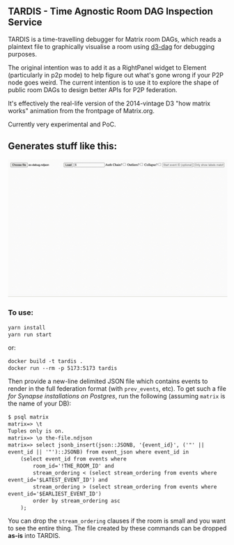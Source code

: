 ## TARDIS - Time Agnostic Room DAG Inspection Service

TARDIS is a time-travelling debugger for Matrix room DAGs, which reads a plaintext file
to graphically visualise a room using [d3-dag](https://github.com/erikbrinkman/d3-dag) for
debugging purposes.

The original intention was to add it as a RightPanel widget to Element (particularly in p2p mode)
to help figure out what's gone wrong if your P2P node goes weird. The current intention is
to use it to explore the shape of public room DAGs to design better APIs for P2P federation.

It's effectively the real-life version of the 2014-vintage D3 "how matrix
works" animation from the frontpage of Matrix.org.

Currently very experimental and PoC.

## Generates stuff like this:

![](img/anim.gif)

### To use:

```
yarn install
yarn run start
```
or:
```
docker build -t tardis .
docker run --rm -p 5173:5173 tardis
```
Then provide a new-line delimited JSON file which contains events to render in the full federation format (with `prev_events`, etc).
To get such a file _for Synapse installations on Postgres_, run the following (assuming `matrix` is the name of your DB):
```
$ psql matrix
matrix=> \t
Tuples only is on.
matrix=> \o the-file.ndjson
matrix=> select jsonb_insert(json::JSONB, '{event_id}', ('"' || event_id || '"')::JSONB) from event_json where event_id in 
    (select event_id from events where
        room_id='!THE_ROOM_ID' and
        stream_ordering < (select stream_ordering from events where event_id='$LATEST_EVENT_ID') and 
        stream_ordering > (select stream_ordering from events where event_id='$EARLIEST_EVENT_ID')
        order by stream_ordering asc
    );
```
You can drop the `stream_ordering` clauses if the room is small and you want to see the entire thing. The file created by these
commands can be dropped **as-is** into TARDIS.

